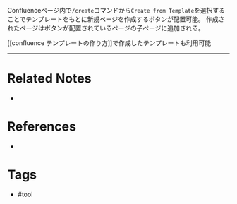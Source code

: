 Confluenceページ内で`/create`コマンドから`Create from Template`を選択することでテンプレートをもとに新規ページを作成するボタンが配置可能。
作成されたページはボタンが配置されているページの子ページに追加される。

[[confluence テンプレートの作り方]]で作成したテンプレートも利用可能

---
# Related Notes
- 

# References
- 

# Tags
- #tool 